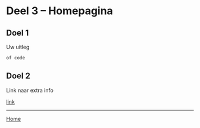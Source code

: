 # Deel 3 – Homepagina

## Doel 1

Uw uitleg

```
of code
```

## Doel 2

Link naar extra info

[link](/README.md)

---

[Home](/README.md)
